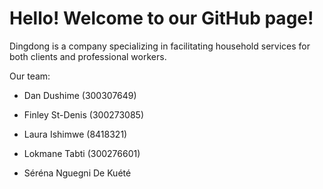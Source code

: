 # Hello! Welcome to our GitHub page!

Dingdong is a company specializing in facilitating household services for both clients and professional workers.

Our team:

  - Dan Dushime (300307649)

  - Finley St-Denis (300273085)

  - Laura Ishimwe (8418321)

  - Lokmane Tabti (300276601)

  - Séréna Nguegni De Kuété
